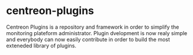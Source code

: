 centreon-plugins
================

Centreon Plugins is a repository and framework in order to simplify the monitoring plateform administrator. 
Plugin dvelopment is now realy simple and everybody can now easily contribute in order to build the most exteneded library of plugins.

